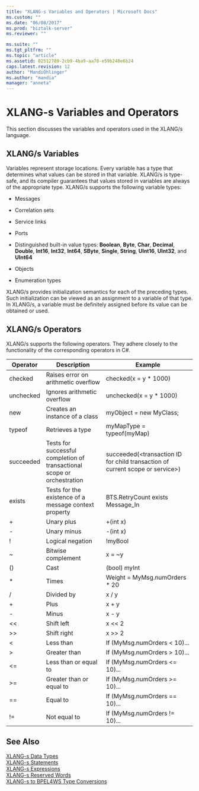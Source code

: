 ```yaml
---
title: "XLANG-s Variables and Operators | Microsoft Docs"
ms.custom: ""
ms.date: "06/08/2017"
ms.prod: "biztalk-server"
ms.reviewer: ""

ms.suite: ""
ms.tgt_pltfrm: ""
ms.topic: "article"
ms.assetid: 02512789-2cb9-4ba9-aa78-e59b248e6b24
caps.latest.revision: 12
author: "MandiOhlinger"
ms.author: "mandia"
manager: "anneta"
---
```

# XLANG-s Variables and Operators
This section discusses the variables and operators used in the XLANG/s language.  
  
## XLANG/s Variables  
 Variables represent storage locations. Every variable has a type that determines what values can be stored in that variable. XLANG/s is type-safe, and its compiler guarantees that values stored in variables are always of the appropriate type. XLANG/s supports the following variable types:  
  
-   Messages  
  
-   Correlation sets  
  
-   Service links  
  
-   Ports  
  
-   Distinguished built-in value types: **Boolean**, **Byte**, **Char**, **Decimal**, **Double**, **Int16**, **Int32**, **Int64**, **SByte**, **Single**, **String**, **UInt16**, **UInt32**, and **UInt64**  
  
-   Objects  
  
-   Enumeration types  
  
 XLANG/s provides initialization semantics for each of the preceding types. Such initialization can be viewed as an assignment to a variable of that type. In XLANG/s, a variable must be definitely assigned before its value can be obtained or used.  
  
## XLANG/s Operators  
 XLANG/s supports the following operators. They adhere closely to the functionality of the corresponding operators in C#.  
  
|Operator|Description|Example|  
|--------------|-----------------|-------------|  
|checked|Raises error on arithmetic overflow|checked(x = y * 1000)|  
|unchecked|Ignores arithmetic overflow|unchecked(x = y * 1000)|  
|new|Creates an instance of a class|myObject = new MyClass;|  
|typeof|Retrieves a type|myMapType = typeof(myMap)|  
|succeeded|Tests for successful completion of transactional scope or orchestration|succeeded(\<transaction ID for child transaction of current scope or service\>)|  
|exists|Tests for the existence of a message context property|BTS.RetryCount exists Message_In|  
|+|Unary plus|+(int x)|  
|-|Unary minus|-(int x)|  
|!|Logical negation|!myBool|  
|~|Bitwise complement|x = ~y|  
|()|Cast|(bool) myInt|  
|*|Times|Weight = MyMsg.numOrders * 20|  
|/|Divided by|x / y|  
|+|Plus|x + y|  
|-|Minus|x - y|  
|<<|Shift left|x << 2|  
|>>|Shift right|x >> 2|  
|<|Less than|If (MyMsg.numOrders < 10)...|  
|>|Greater than|If (MyMsg.numOrders > 10)...|  
|<=|Less than or equal to|If (MyMsg.numOrders <= 10)...|  
|>=|Greater than or equal to|If (MyMsg.numOrders >= 10)...|  
|==|Equal to|If (MyMsg.numOrders == 10)...|  
|!=|Not equal to|If (MyMsg.numOrders != 10)...|  
  
## See Also  
 [XLANG-s Data Types](../core/xlang-s-data-types.md)   
 [XLANG-s Statements](../core/xlang-s-statements.md)   
 [XLANG-s Expressions](../core/xlang-s-expressions.md)   
 [XLANG-s Reserved Words](../core/xlang-s-reserved-words.md)   
 [XLANG-s to BPEL4WS Type Conversions](../core/xlang-s-to-bpel4ws-type-conversions.md)
